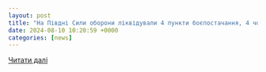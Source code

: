 ```yaml
---
layout: post
title: "На Півдні Сили оборони ліквідували 4 пункти боєпостачання, 4 човни та 4 ретранслятори зв’язку – АрміяInform"
date: 2024-08-10 10:20:59 +0000
categories: [news]
---
```


[Читати далі](https://armyinform.com.ua/2024/08/10/na-pivdni-syly-oborony-likviduvaly-4-punkty-boyepostachannya-4-chovny-ta-4-retranslyatory-zvyazku/)
